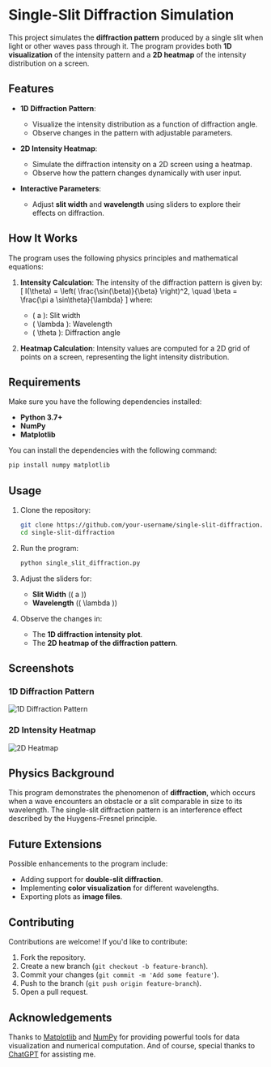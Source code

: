 # **Single-Slit Diffraction Simulation**

This project simulates the **diffraction pattern** produced by a single slit when light or other waves pass through it. The program provides both **1D visualization** of the intensity pattern and a **2D heatmap** of the intensity distribution on a screen.

## **Features**

- **1D Diffraction Pattern**:
  - Visualize the intensity distribution as a function of diffraction angle.
  - Observe changes in the pattern with adjustable parameters.
- **2D Intensity Heatmap**:

  - Simulate the diffraction intensity on a 2D screen using a heatmap.
  - Observe how the pattern changes dynamically with user input.

- **Interactive Parameters**:
  - Adjust **slit width** and **wavelength** using sliders to explore their effects on diffraction.

## **How It Works**

The program uses the following physics principles and mathematical equations:

1. **Intensity Calculation**:
   The intensity of the diffraction pattern is given by:
   \[
   I(\theta) = \left( \frac{\sin(\beta)}{\beta} \right)^2, \quad \beta = \frac{\pi a \sin\theta}{\lambda}
   \]
   where:

   - \( a \): Slit width
   - \( \lambda \): Wavelength
   - \( \theta \): Diffraction angle

2. **Heatmap Calculation**:
   Intensity values are computed for a 2D grid of points on a screen, representing the light intensity distribution.

## **Requirements**

Make sure you have the following dependencies installed:

- **Python 3.7+**
- **NumPy**
- **Matplotlib**

You can install the dependencies with the following command:

```bash
pip install numpy matplotlib
```

## **Usage**

1. Clone the repository:
   ```bash
   git clone https://github.com/your-username/single-slit-diffraction.git
   cd single-slit-diffraction
   ```
2. Run the program:

   ```bash
   python single_slit_diffraction.py
   ```

3. Adjust the sliders for:

   - **Slit Width** (\( a \))
   - **Wavelength** (\( \lambda \))

4. Observe the changes in:
   - The **1D diffraction intensity plot**.
   - The **2D heatmap of the diffraction pattern**.

## **Screenshots**

### **1D Diffraction Pattern**

![1D Diffraction Pattern](attachemnt:1D_plot.png)

### **2D Intensity Heatmap**

![2D Heatmap](attachment:2D_plot.png)

## **Physics Background**

This program demonstrates the phenomenon of **diffraction**, which occurs when a wave encounters an obstacle or a slit comparable in size to its wavelength. The single-slit diffraction pattern is an interference effect described by the Huygens-Fresnel principle.

## **Future Extensions**

Possible enhancements to the program include:

- Adding support for **double-slit diffraction**.
- Implementing **color visualization** for different wavelengths.
- Exporting plots as **image files**.

## **Contributing**

Contributions are welcome! If you'd like to contribute:

1. Fork the repository.
2. Create a new branch (`git checkout -b feature-branch`).
3. Commit your changes (`git commit -m 'Add some feature'`).
4. Push to the branch (`git push origin feature-branch`).
5. Open a pull request.

## **Acknowledgements**

Thanks to [Matplotlib](https://matplotlib.org/) and [NumPy](https://numpy.org/) for providing powerful tools for data visualization and numerical computation. And of course, special thanks to [ChatGPT](https://chatgpt.com/) for assisting me.
